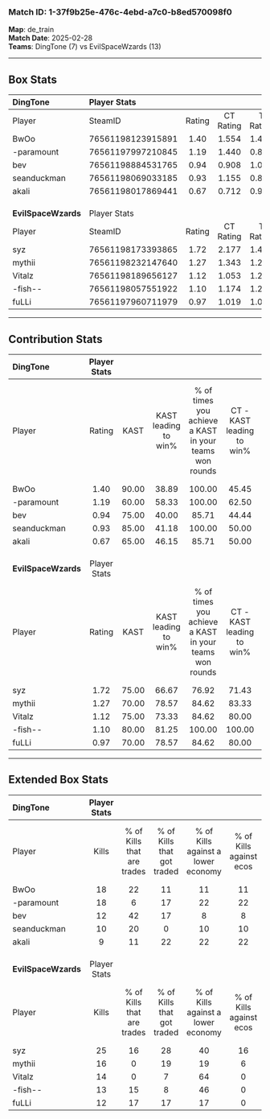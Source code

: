 ### Match ID: 1-37f9b25e-476c-4ebd-a7c0-b8ed570098f0  
**Map**: de_train  
**Match Date**: 2025-02-28  
**Teams**: DingTone (7) vs EvilSpaceWzards (13)  

---  

## Box Stats  

| **DingTone**        | Player Stats      |        |           |          |       |       |       |         |        |      |     |
| :- | :- | :-: | :-: | :-: | :-: | :-: | :-: | :-: | :-: | :-: | :-: |
| Player              | SteamID           | Rating | CT Rating | T Rating | KAST  |  ADR  | Kills | Assists | Deaths | K/D  | HS% |
| BwOo                | 76561198123915891 |  1.40  |   1.554   |  1.446   | 90.00 | 88.4  |  18   |    5    |   15   | 1.20 | 55  |
| -paramount          | 76561197997210845 |  1.19  |   1.440   |  0.890   | 60.00 | 92.0  |  18   |    4    |   15   | 1.20 | 61  |
| bev                 | 76561198884531765 |  0.94  |   0.908   |  1.054   | 75.00 | 66.9  |  12   |    5    |   16   | 0.75 | 58  |
| seanduckman         | 76561198069033185 |  0.93  |   1.155   |  0.804   | 85.00 | 69.9  |  10   |   10    |   17   | 0.59 | 50  |
| akali               | 76561198017869441 |  0.67  |   0.712   |  0.940   | 65.00 | 52.5  |   9   |    6    |   17   | 0.53 | 66  |
|                     |                   |        |           |          |       |       |       |         |        |      |     |
|                     |                   |        |           |          |       |       |       |         |        |      |     |
|                     |                   |        |           |          |       |       |       |         |        |      |     |
| **EvilSpaceWzards** | Player Stats      |        |           |          |       |       |       |         |        |      |     |
| Player              | SteamID           | Rating | CT Rating | T Rating | KAST  |  ADR  | Kills | Assists | Deaths | K/D  | HS% |
| syz                 | 76561198173393865 |  1.72  |   2.177   |  1.465   | 75.00 | 138.5 |  25   |    3    |   16   | 1.56 | 40  |
| mythii              | 76561198232147640 |  1.27  |   1.343   |  1.224   | 70.00 | 96.1  |  16   |    4    |   12   | 1.33 | 68  |
| Vitalz              | 76561198189656127 |  1.12  |   1.053   |  1.257   | 75.00 | 83.2  |  14   |    3    |   14   | 1.00 | 28  |
| -fish--             | 76561198057551922 |  1.10  |   1.174   |  1.231   | 80.00 | 62.3  |  13   |    3    |   12   | 1.08 | 46  |
| fuLLi               | 76561197960711979 |  0.97  |   1.019   |  1.038   | 70.00 | 58.6  |  12   |    7    |   13   | 0.92 | 66  |
---  

## Contribution Stats  

| **DingTone**        | Player Stats |       |                      |                                                        |                           |                                                             |                          |                                                            |
| :- | :-: | :-: | :-: | :-: | :-: | :-: | :-: | :-: |
| Player              |    Rating    | KAST  | KAST leading to win% | % of times you achieve a KAST in your teams won rounds | CT - KAST leading to win% | CT - % of times you achieve a KAST in your teams won rounds | T - KAST leading to win% | T - % of times you achieve a KAST in your teams won rounds |
| BwOo                |     1.40     | 90.00 |        38.89         |                         100.00                         |           45.45           |                           100.00                            |          28.57           |                           100.00                           |
| -paramount          |     1.19     | 60.00 |        58.33         |                         100.00                         |           62.50           |                           100.00                            |          50.00           |                           100.00                           |
| bev                 |     0.94     | 75.00 |        40.00         |                         85.71                          |           44.44           |                            80.00                            |          33.33           |                           100.00                           |
| seanduckman         |     0.93     | 85.00 |        41.18         |                         100.00                         |           50.00           |                           100.00                            |          28.57           |                           100.00                           |
| akali               |     0.67     | 65.00 |        46.15         |                         85.71                          |           50.00           |                            80.00                            |          40.00           |                           100.00                           |
|                     |              |       |                      |                                                        |                           |                                                             |                          |                                                            |
|                     |              |       |                      |                                                        |                           |                                                             |                          |                                                            |
|                     |              |       |                      |                                                        |                           |                                                             |                          |                                                            |
| **EvilSpaceWzards** | Player Stats |       |                      |                                                        |                           |                                                             |                          |                                                            |
| Player              |    Rating    | KAST  | KAST leading to win% | % of times you achieve a KAST in your teams won rounds | CT - KAST leading to win% | CT - % of times you achieve a KAST in your teams won rounds | T - KAST leading to win% | T - % of times you achieve a KAST in your teams won rounds |
| syz                 |     1.72     | 75.00 |        66.67         |                         76.92                          |           71.43           |                            83.33                            |          62.50           |                           71.43                            |
| mythii              |     1.27     | 70.00 |        78.57         |                         84.62                          |           83.33           |                            83.33                            |          75.00           |                           85.71                            |
| Vitalz              |     1.12     | 75.00 |        73.33         |                         84.62                          |           80.00           |                            66.67                            |          70.00           |                           100.00                           |
| -fish--             |     1.10     | 80.00 |        81.25         |                         100.00                         |          100.00           |                           100.00                            |          70.00           |                           100.00                           |
| fuLLi               |     0.97     | 70.00 |        78.57         |                         84.62                          |           80.00           |                            66.67                            |          77.78           |                           100.00                           |
---  

## Extended Box Stats  

| **DingTone**        | Player Stats |                            |                            |                                    |                         |                              |                                 |        |                             |                                     |                          |                               |                            |
| :- | :-: | :-: | :-: | :-: | :-: | :-: | :-: | :-: | :-: | :-: | :-: | :-: | :-: |
| Player              |    Kills     | % of Kills that are trades | % of Kills that got traded | % of Kills against a lower economy | % of Kills against ecos | % of Kills that are flawless | % of Kills that are close duels | Deaths | % of Deaths that get traded | % of Deaths against a lower economy | % of Deaths against ecos | % of Deaths that are flawless | % of Deaths that are close |
| BwOo                |      18      |             22             |             11             |                 11                 |           11            |              67              |                6                |   15   |             27              |                  0                  |            0             |              40               |             7              |
| -paramount          |      18      |             6              |             17             |                 22                 |           22            |              72              |                0                |   15   |              7              |                  0                  |            0             |              73               |             0              |
| bev                 |      12      |             42             |             17             |                 8                  |            8            |              50              |                8                |   16   |              6              |                  0                  |            0             |              38               |             13             |
| seanduckman         |      10      |             20             |             0              |                 10                 |           10            |              60              |               10                |   17   |             18              |                  6                  |            6             |              71               |             12             |
| akali               |      9       |             11             |             22             |                 22                 |           22            |              56              |               11                |   17   |             29              |                  0                  |            0             |              53               |             6              |
|                     |              |                            |                            |                                    |                         |                              |                                 |        |                             |                                     |                          |                               |                            |
|                     |              |                            |                            |                                    |                         |                              |                                 |        |                             |                                     |                          |                               |                            |
|                     |              |                            |                            |                                    |                         |                              |                                 |        |                             |                                     |                          |                               |                            |
| **EvilSpaceWzards** | Player Stats |                            |                            |                                    |                         |                              |                                 |        |                             |                                     |                          |                               |                            |
| Player              |    Kills     | % of Kills that are trades | % of Kills that got traded | % of Kills against a lower economy | % of Kills against ecos | % of Kills that are flawless | % of Kills that are close duels | Deaths | % of Deaths that get traded | % of Deaths against a lower economy | % of Deaths against ecos | % of Deaths that are flawless | % of Deaths that are close |
| syz                 |      25      |             16             |             28             |                 40                 |           16            |              44              |                8                |   16   |              6              |                 38                  |            0             |              63               |             0              |
| mythii              |      16      |             0              |             19             |                 19                 |            6            |              56              |                6                |   12   |              0              |                 33                  |            8             |              67               |             17             |
| Vitalz              |      14      |             0              |             7              |                 64                 |            0            |              50              |               14                |   14   |             14              |                 21                  |            0             |              64               |             14             |
| -fish--             |      13      |             15             |             8              |                 46                 |            0            |              69              |                8                |   12   |             33              |                 17                  |            0             |              50               |             0              |
| fuLLi               |      12      |             17             |             17             |                 17                 |            0            |              67              |                0                |   13   |             15              |                 23                  |            0             |              69               |             0              |
